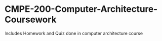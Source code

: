 # CMPE-200-Computer-Architecture-Coursework
Includes Homework and Quiz done in computer architecture course
